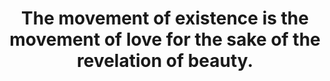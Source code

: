 ---
title: The movement of existence is the movement of love for the sake of the revelation of beauty.
tags: experience
---